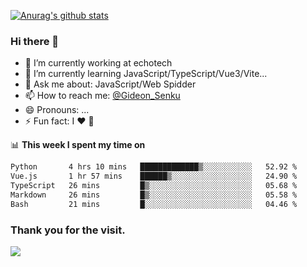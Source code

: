 [![Anurag's github stats](https://github-readme-stats.vercel.app/api?username=gideonsenku)](https://github.com/anuraghazra/github-readme-stats)
### Hi there 👋
- 🔭 I’m currently working at echotech
- 🌱 I’m currently learning JavaScript/TypeScript/Vue3/Vite...
- 💬 Ask me about: JavaScript/Web Spidder 
- 📫 How to reach me: [@Gideon_Senku](https://t.me/Gideon_Senku)
- 😄 Pronouns: ...
- ⚡ Fun fact: I ❤️ 🎵

📊 **This week I spent my time on**
<!--START_SECTION:waka-->

```txt
Python       4 hrs 10 mins   █████████████▒░░░░░░░░░░░   52.92 %
Vue.js       1 hr 57 mins    ██████▒░░░░░░░░░░░░░░░░░░   24.90 %
TypeScript   26 mins         █▒░░░░░░░░░░░░░░░░░░░░░░░   05.68 %
Markdown     26 mins         █▒░░░░░░░░░░░░░░░░░░░░░░░   05.58 %
Bash         21 mins         █░░░░░░░░░░░░░░░░░░░░░░░░   04.46 %
```

<!--END_SECTION:waka-->


### Thank you for the visit.
![](http://profile-counter.glitch.me/gideonsenku/count.svg)
<!--
**GideonSenku/GideonSenku** is a ✨ _special_ ✨ repository because its `README.md` (this file) appears on your GitHub profile.

Here are some ideas to get you started:

- 🔭 I’m currently working on ...
- 🌱 I’m currently learning ...
- 👯 I’m looking to collaborate on ...
- 🤔 I’m looking for help with ...
- 💬 Ask me about ...
- 📫 How to reach me: ...
- 😄 Pronouns: ...
- ⚡ Fun fact: ...
-->
